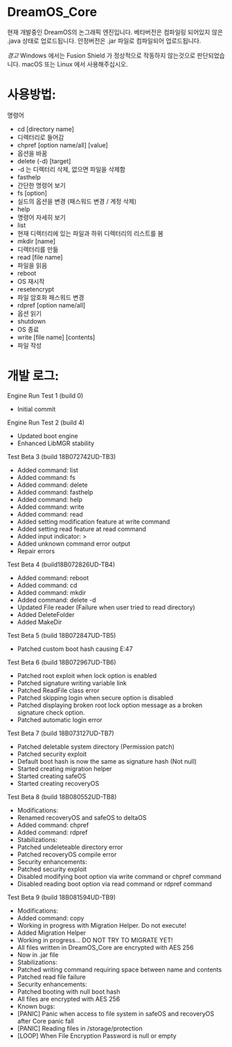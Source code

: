 # DreamOS_Core
현재 개발중인 DreamOS의 논그래픽 엔진입니다.
베타버전은 컴파일링 되어있지 않은 .java 상태로 업로드됩니다.
안정버전은 .jar 파일로 컴파일되어 업로드됩니다.

*경고*
Windows 에서는 Fusion Shield 가 정상적으로 작동하지 않는것으로 판단되었습니다.
macOS 또는 Linux 에서 사용해주십시오.

# 사용방법:
명령어
- cd [directory name]
- 디렉터리로 들어감
- chpref [option name/all] [value]
- 옵션을 바꿈
- delete (-d) [target]
- -d 는 디렉터리 삭제, 없으면 파일을 삭제함
- fasthelp
- 간단한 명령어 보기
- fs [option]
- 실드의 옵션을 변경 (패스워드 변경 / 계정 삭제)
- help
- 명령어 자세히 보기
- list
- 현재 디렉터리에 있는 파일과 하위 디렉터리의 리스트를 봄
- mkdir [name]
- 디렉터리를 만듦
- read [file name]
- 파일을 읽음
- reboot
- OS 재시작
- resetencrypt
- 파일 암호화 패스워드 변경
- rdpref [option name/all]
- 옵션 읽기
- shutdown
- OS 종료
- write [file name] [contents]
- 파일 작성

# 개발 로그:
Engine Run Test 1 (build 0)
- Initial commit

Engine Run Test 2 (build 4)
- Updated boot engine
- Enhanced LibMGR stability

Test Beta 3 (build 18B072742UD-TB3)
- Added command: list
- Added command: fs
- Added command: delete
- Added command: fasthelp
- Added command: help
- Added command: write
- Added command: read
- Added setting modification feature at write command
- Added setting read feature at read command
- Added input indicator: >
- Added unknown command error output
- Repair errors

Test Beta 4 (build18B072826UD-TB4)
- Added command: reboot
- Added command: cd
- Added command: mkdir
- Added command: delete -d
- Updated File reader (Failure when user tried to read directory)
- Added DeleteFolder
- Added MakeDir

Test Beta 5 (build 18B072847UD-TB5)
- Patched custom boot hash causing E:47

Test Beta 6 (build 18B072967UD-TB6)
- Patched root exploit when lock option is enabled
- Patched signature writing variable link
- Patched ReadFile class error
- Patched skipping login when secure option is disabled
- Patched displaying broken root lock option message as a broken signature check option.
- Patched automatic login error

Test Beta 7 (build 18B073127UD-TB7)
- Patched deletable system directory (Permission patch)
- Patched security exploit
- Default boot hash is now the same as signature hash (Not null)
- Started creating migration helper
- Started creating safeOS
- Started creating recoveryOS

Test Beta 8 (build 18B080552UD-TB8)
- Modifications:
- Renamed recoveryOS and safeOS to deltaOS
- Added command: chpref
- Added command: rdpref
- Stabilizations:
- Patched undeleteable directory error
- Patched recoveryOS compile error
- Security enhancements:
- Patched security exploit
- Disabled modifying boot option via write command or chpref command
- Disabled reading boot option via read command or rdpref command

Test Beta 9 (build 18B081594UD-TB9)
- Modifications:
- Added command: copy
- Working in progress with Migration Helper. Do not execute!
- Added Migration Helper
- Working in progress... DO NOT TRY TO MIGRATE YET!
- All files written in DreamOS_Core are encrypted with AES 256
- Now in .jar file
- Stabilizations:
- Patched writing command requiring space between name and contents
- Patched read file failure
- Security enhancements:
- Patched booting with null boot hash
- All files are encrypted with AES 256
- Known bugs:
- [PANIC] Panic when access to file system in safeOS and recoveryOS after Core panic fall
- [PANIC] Reading files in /storage/protection
- [LOOP] When File Encryption Password is null or empty
